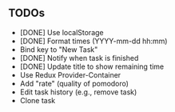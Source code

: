 ## TODOs

- [DONE] Use localStorage
- [DONE] Format times (YYYY-mm-dd hh:mm)
- Bind key to "New Task"
- [DONE] Notify when task is finished
- [DONE] Update title to show remaining time
- Use Redux Provider-Container
- Add "rate" (quality of pomodoro)
- Edit task history (e.g., remove task)
- Clone task
